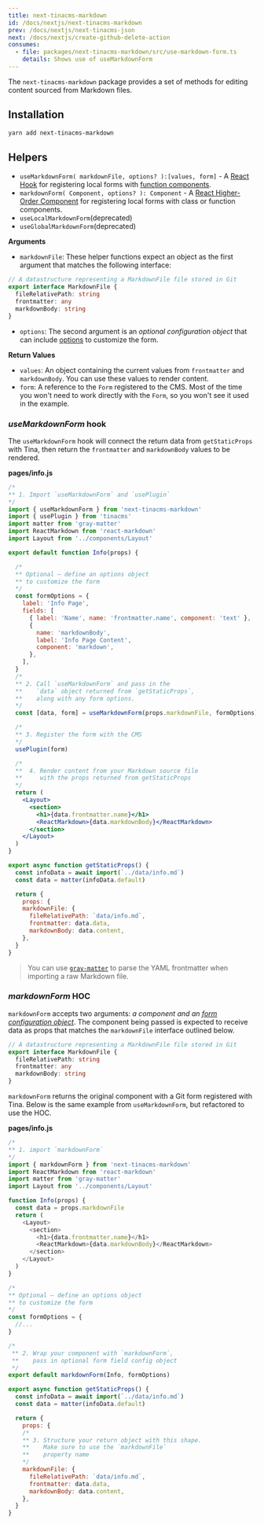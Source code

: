```yaml
---
title: next-tinacms-markdown
id: /docs/nextjs/next-tinacms-markdown
prev: /docs/nextjs/next-tinacms-json
next: /docs/nextjs/create-github-delete-action
consumes:
  - file: packages/next-tinacms-markdown/src/use-markdown-form.ts
    details: Shows use of useMarkdownForm
---
```


The `next-tinacms-markdown` package provides a set of methods for editing content sourced from Markdown files.

## Installation

```bash
yarn add next-tinacms-markdown
```

## Helpers

- `useMarkdownForm( markdownFile, options? ):[values, form]` - A [React Hook](https://reactjs.org/docs/hooks-intro.html) for registering local forms with [function components](https://reactjs.org/docs/components-and-props.html#function-and-class-components).
- `markdownForm( Component, options? ): Component` - A [React Higher-Order Component](https://reactjs.org/docs/higher-order-components.html) for registering local forms with class or function components.
- `useLocalMarkdownForm`(deprecated)
- `useGlobalMarkdownForm`(deprecated)

**Arguments**

- `markdownFile`: These helper functions expect an object as the first argument that matches the following interface:

```typescript
// A datastructure representing a MarkdownFile file stored in Git
export interface MarkdownFile {
  fileRelativePath: string
  frontmatter: any
  markdownBody: string
}
```

- `options`: The second argument is an _optional configuration object_ that can include [options](https://tinacms.org/docs/gatsby/markdown/#customizing-remark-forms) to customize the form.

**Return Values**

- `values`: An object containing the current values from `frontmatter` and `markdownBody`. You can use these values to render content.
- `form`: A reference to the `Form` registered to the CMS. Most of the time you won't need to work directly with the `Form`, so you won't see it used in the example.

### _useMarkdownForm_ hook

The `useMarkdownForm` hook will connect the return data from `getStaticProps` with Tina, then return the `frontmatter` and `markdownBody` values to be rendered.

**pages/info.js**

```jsx
/*
** 1. Import `useMarkdownForm` and `usePlugin`
*/
import { useMarkdownForm } from 'next-tinacms-markdown'
import { usePlugin } from 'tinacms'
import matter from 'gray-matter'
import ReactMarkdown from 'react-markdown'
import Layout from '../components/Layout'

export default function Info(props) {

  /*
  ** Optional — define an options object
  ** to customize the form
  */
  const formOptions = {
    label: 'Info Page',
    fields: [
      { label: 'Name', name: 'frontmatter.name', component: 'text' },
      {
        name: 'markdownBody',
        label: 'Info Page Content',
        component: 'markdown',
      },
    ],
  }
  /*
  ** 2. Call `useMarkdownForm` and pass in the
  **    `data` object returned from `getStaticProps`,
  **    along with any form options.
  */
  const [data, form] = useMarkdownForm(props.markdownFile, formOptions)

  /*
  ** 3. Register the form with the CMS
  */
  usePlugin(form)

  /*
  **  4. Render content from your Markdown source file
  **     with the props returned from getStaticProps
  */
  return (
    <Layout>
      <section>
        <h1>{data.frontmatter.name}</h1>
        <ReactMarkdown>{data.markdownBody}</ReactMarkdown>
      </section>
    </Layout>
  )
}

export async function getStaticProps() {
  const infoData = await import(`../data/info.md`)
  const data = matter(infoData.default)

  return {
    props: {
    markdownFile: {
      fileRelativePath: `data/info.md`,
      frontmatter: data.data,
      markdownBody: data.content,
    },
  }
}
```

> You can use [`gray-matter`](https://github.com/jonschlinkert/gray-matter) to parse the YAML frontmatter when importing a raw Markdown file.

### _markdownForm_ HOC

`markdownForm` accepts two arguments: _a component and an [form configuration object](https://tinacms.org/docs/gatsby/markdown/#customizing-remark-forms)_. The component being passed is expected to receive data as props that matches the `markdownFile` interface outlined below.

```typescript
// A datastructure representing a MarkdownFile file stored in Git
export interface MarkdownFile {
  fileRelativePath: string
  frontmatter: any
  markdownBody: string
}
```

`markdownForm` returns the original component with a Git form registered with Tina. Below is the same example from `useMarkdownForm`, but refactored to use the HOC.

**pages/info.js**

```js
/*
** 1. import `markdownForm`
*/
import { markdownForm } from 'next-tinacms-markdown'
import ReactMarkdown from 'react-markdown'
import matter from 'gray-matter'
import Layout from '../components/Layout'

function Info(props) {
  const data = props.markdownFile
  return (
    <Layout>
      <section>
        <h1>{data.frontmatter.name}</h1>
        <ReactMarkdown>{data.markdownBody}</ReactMarkdown>
      </section>
    </Layout>
  )
}

/*
** Optional — define an options object
** to customize the form
*/
const formOptions = {
  //...
}

/*
 ** 2. Wrap your component with `markdownForm`,
 **    pass in optional form field config object
 */
export default markdownForm(Info, formOptions)

export async function getStaticProps() {
  const infoData = await import(`../data/info.md`)
  const data = matter(infoData.default)

  return {
    props: {
    /*
    ** 3. Structure your return object with this shape.
    **    Make sure to use the `markdownFile`
    **    property name
    */
    markdownFile: {
      fileRelativePath: `data/info.md`,
      frontmatter: data.data,
      markdownBody: data.content,
    },
  }
}
```

